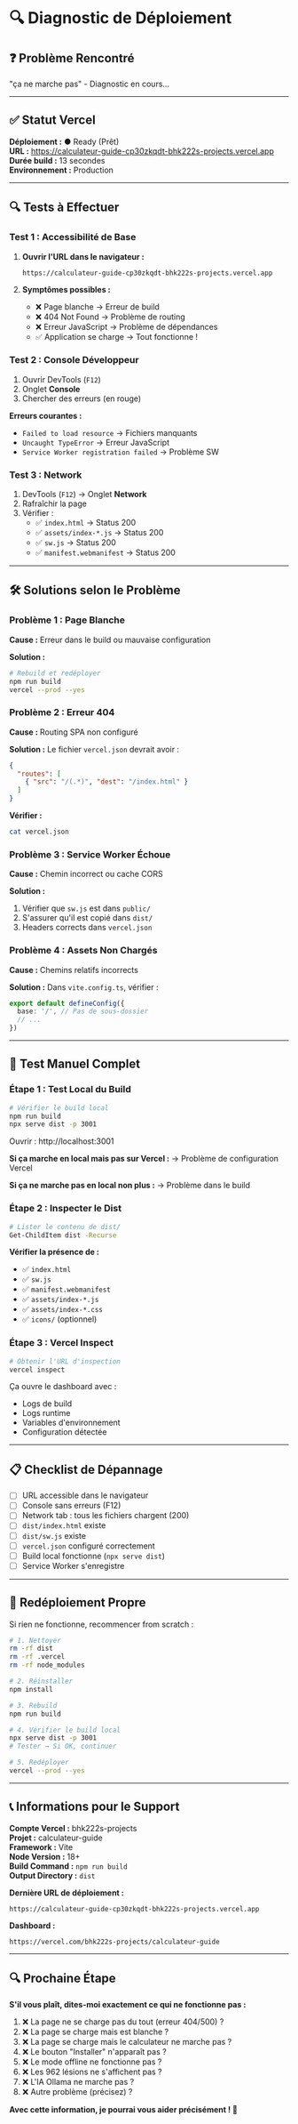 # 🔍 Diagnostic de Déploiement

## ❓ Problème Rencontré

"ça ne marche pas" - Diagnostic en cours...

---

## ✅ Statut Vercel

**Déploiement :** ● Ready (Prêt)  
**URL :** https://calculateur-guide-cp30zkqdt-bhk222s-projects.vercel.app  
**Durée build :** 13 secondes  
**Environnement :** Production  

---

## 🔍 Tests à Effectuer

### Test 1 : Accessibilité de Base

1. **Ouvrir l'URL dans le navigateur :**
   ```
   https://calculateur-guide-cp30zkqdt-bhk222s-projects.vercel.app
   ```

2. **Symptômes possibles :**
   - ❌ Page blanche → Erreur de build
   - ❌ 404 Not Found → Problème de routing
   - ❌ Erreur JavaScript → Problème de dépendances
   - ✅ Application se charge → Tout fonctionne !

### Test 2 : Console Développeur

1. Ouvrir DevTools (`F12`)
2. Onglet **Console**
3. Chercher des erreurs (en rouge)

**Erreurs courantes :**
- `Failed to load resource` → Fichiers manquants
- `Uncaught TypeError` → Erreur JavaScript
- `Service Worker registration failed` → Problème SW

### Test 3 : Network

1. DevTools (`F12`) → Onglet **Network**
2. Rafraîchir la page
3. Vérifier :
   - ✅ `index.html` → Status 200
   - ✅ `assets/index-*.js` → Status 200
   - ✅ `sw.js` → Status 200
   - ✅ `manifest.webmanifest` → Status 200

---

## 🛠️ Solutions selon le Problème

### Problème 1 : Page Blanche

**Cause :** Erreur dans le build ou mauvaise configuration

**Solution :**
```bash
# Rebuild et redéployer
npm run build
vercel --prod --yes
```

### Problème 2 : Erreur 404

**Cause :** Routing SPA non configuré

**Solution :** Le fichier `vercel.json` devrait avoir :
```json
{
  "routes": [
    { "src": "/(.*)", "dest": "/index.html" }
  ]
}
```

**Vérifier :**
```bash
cat vercel.json
```

### Problème 3 : Service Worker Échoue

**Cause :** Chemin incorrect ou cache CORS

**Solution :**
1. Vérifier que `sw.js` est dans `public/`
2. S'assurer qu'il est copié dans `dist/`
3. Headers corrects dans `vercel.json`

### Problème 4 : Assets Non Chargés

**Cause :** Chemins relatifs incorrects

**Solution :**
Dans `vite.config.ts`, vérifier :
```typescript
export default defineConfig({
  base: '/', // Pas de sous-dossier
  // ...
})
```

---

## 🔧 Test Manuel Complet

### Étape 1 : Test Local du Build

```bash
# Vérifier le build local
npm run build
npx serve dist -p 3001
```

Ouvrir : http://localhost:3001

**Si ça marche en local mais pas sur Vercel :**
→ Problème de configuration Vercel

**Si ça ne marche pas en local non plus :**
→ Problème dans le build

### Étape 2 : Inspecter le Dist

```bash
# Lister le contenu de dist/
Get-ChildItem dist -Recurse
```

**Vérifier la présence de :**
- ✅ `index.html`
- ✅ `sw.js`
- ✅ `manifest.webmanifest`
- ✅ `assets/index-*.js`
- ✅ `assets/index-*.css`
- ✅ `icons/` (optionnel)

### Étape 3 : Vercel Inspect

```bash
# Obtenir l'URL d'inspection
vercel inspect
```

Ça ouvre le dashboard avec :
- Logs de build
- Logs runtime
- Variables d'environnement
- Configuration détectée

---

## 📋 Checklist de Dépannage

- [ ] URL accessible dans le navigateur
- [ ] Console sans erreurs (F12)
- [ ] Network tab : tous les fichiers chargent (200)
- [ ] `dist/index.html` existe
- [ ] `dist/sw.js` existe
- [ ] `vercel.json` configuré correctement
- [ ] Build local fonctionne (`npx serve dist`)
- [ ] Service Worker s'enregistre

---

## 🚀 Redéploiement Propre

Si rien ne fonctionne, recommencer from scratch :

```bash
# 1. Nettoyer
rm -rf dist
rm -rf .vercel
rm -rf node_modules

# 2. Réinstaller
npm install

# 3. Rebuild
npm run build

# 4. Vérifier le build local
npx serve dist -p 3001
# Tester → Si OK, continuer

# 5. Redéployer
vercel --prod --yes
```

---

## 📞 Informations pour le Support

**Compte Vercel :** bhk222s-projects  
**Projet :** calculateur-guide  
**Framework :** Vite  
**Node Version :** 18+  
**Build Command :** `npm run build`  
**Output Directory :** `dist`  

**Dernière URL de déploiement :**
```
https://calculateur-guide-cp30zkqdt-bhk222s-projects.vercel.app
```

**Dashboard :**
```
https://vercel.com/bhk222s-projects/calculateur-guide
```

---

## 🔍 Prochaine Étape

**S'il vous plaît, dites-moi exactement ce qui ne fonctionne pas :**

1. ❌ La page ne se charge pas du tout (erreur 404/500) ?
2. ❌ La page se charge mais est blanche ?
3. ❌ La page se charge mais le calculateur ne marche pas ?
4. ❌ Le bouton "Installer" n'apparaît pas ?
5. ❌ Le mode offline ne fonctionne pas ?
6. ❌ Les 962 lésions ne s'affichent pas ?
7. ❌ L'IA Ollama ne marche pas ?
8. ❌ Autre problème (précisez) ?

**Avec cette information, je pourrai vous aider précisément ! 🎯**

